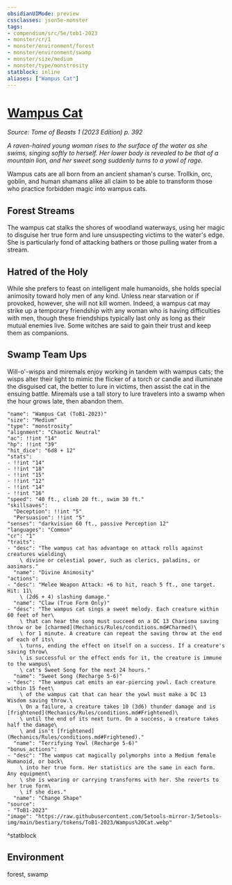 ```yaml
---
obsidianUIMode: preview
cssclasses: json5e-monster
tags:
- compendium/src/5e/tob1-2023
- monster/cr/1
- monster/environment/forest
- monster/environment/swamp
- monster/size/medium
- monster/type/monstrosity
statblock: inline
aliases: ["Wampus Cat"]
---
```

# [Wampus Cat](Mechanics\bestiary\monstrosity/wampus-cat-tob1-2023.md)
*Source: Tome of Beasts 1 (2023 Edition) p. 392*  

*A raven-haired young woman rises to the surface of the water as she swims, singing softly to herself. Her lower body is revealed to be that of a mountain lion, and her sweet song suddenly turns to a yowl of rage.*

Wampus cats are all born from an ancient shaman's curse. Trollkin, orc, goblin, and human shamans alike all claim to be able to transform those who practice forbidden magic into wampus cats.

## Forest Streams

The wampus cat stalks the shores of woodland waterways, using her magic to disguise her true form and lure unsuspecting victims to the water's edge. She is particularly fond of attacking bathers or those pulling water from a stream.

## Hatred of the Holy

While she prefers to feast on intelligent male humanoids, she holds special animosity toward holy men of any kind. Unless near starvation or if provoked, however, she will not kill women. Indeed, a wampus cat may strike up a temporary friendship with any woman who is having difficulties with men, though these friendships typically last only as long as their mutual enemies live. Some witches are said to gain their trust and keep them as companions.

## Swamp Team Ups

Will-o'-wisps and miremals enjoy working in tandem with wampus cats; the wisps alter their light to mimic the flicker of a torch or candle and illuminate the disguised cat, the better to lure in victims, then assist the cat in the ensuing battle. Miremals use a tall story to lure travelers into a swamp when the hour grows late, then abandon them.

```statblock
"name": "Wampus Cat (ToB1-2023)"
"size": "Medium"
"type": "monstrosity"
"alignment": "Chaotic Neutral"
"ac": !!int "14"
"hp": !!int "39"
"hit_dice": "6d8 + 12"
"stats":
- !!int "14"
- !!int "18"
- !!int "15"
- !!int "12"
- !!int "14"
- !!int "16"
"speed": "40 ft., climb 20 ft., swim 30 ft."
"skillsaves":
  "Deception": !!int "5"
  "Persuasion": !!int "5"
"senses": "darkvision 60 ft., passive Perception 12"
"languages": "Common"
"cr": "1"
"traits":
- "desc": "The wampus cat has advantage on attack rolls against creatures wielding\
    \ divine or celestial power, such as clerics, paladins, or aasimars."
  "name": "Divine Animosity"
"actions":
- "desc": "Melee Weapon Attack: +6 to hit, reach 5 ft., one target. Hit: 11\
    \ (2d6 + 4) slashing damage."
  "name": "Claw (True Form Only)"
- "desc": "The wampus cat sings a sweet melody. Each creature within 60 feet of her\
    \ that can hear the song must succeed on a DC 13 Charisma saving throw or be [charmed](Mechanics/Rules/conditions.md#Charmed)\
    \ for 1 minute. A creature can repeat the saving throw at the end of each of its\
    \ turns, ending the effect on itself on a success. If a creature's saving throw\
    \ is successful or the effect ends for it, the creature is immune to the wampus\
    \ cat's Sweet Song for the next 24 hours."
  "name": "Sweet Song (Recharge 5-6)"
- "desc": "The wampus cat emits an ear‑piercing yowl. Each creature within 15 feet\
    \ of the wampus cat that can hear the yowl must make a DC 13 Wisdom saving throw.\
    \ On a failure, a creature takes 10 (3d6) thunder damage and is [frightened](Mechanics/Rules/conditions.md#Frightened)\
    \ until the end of its next turn. On a success, a creature takes half the damage\
    \ and isn't [frightened](Mechanics/Rules/conditions.md#Frightened)."
  "name": "Terrifying Yowl (Recharge 5-6)"
"bonus_actions":
- "desc": "The wampus cat magically polymorphs into a Medium female Humanoid, or back\
    \ into her true form. Her statistics are the same in each form. Any equipment\
    \ she is wearing or carrying transforms with her. She reverts to her true form\
    \ if she dies."
  "name": "Change Shape"
"source":
- "ToB1-2023"
"image": "https://raw.githubusercontent.com/5etools-mirror-3/5etools-img/main/bestiary/tokens/ToB1-2023/Wampus%20Cat.webp"
```
^statblock

## Environment

forest, swamp